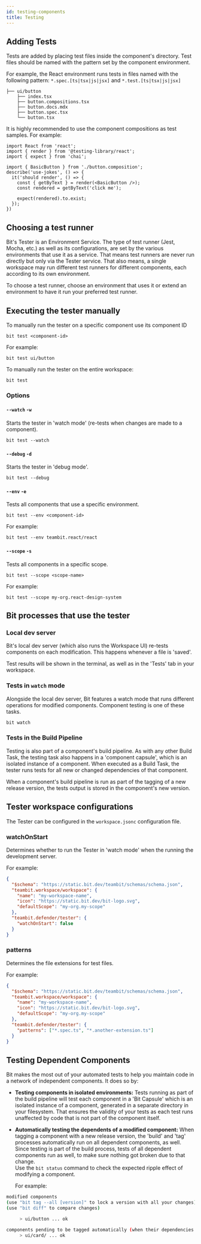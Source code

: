 ```yaml
---
id: testing-components
title: Testing
---
```


## Adding Tests

Tests are added by placing test files inside the component's directory. Test files should be named with the pattern set by the component environment.

For example, the React environment runs tests in files named with the following pattern: `*.spec.[ts|tsx|js|jsx]` and `*.test.[ts|tsx|js|jsx]`

```shell {5}
├── ui/button
    ├── index.tsx
    ├── button.compositions.tsx
    ├── button.docs.mdx
    ├── button.spec.tsx
    └── button.tsx
```

It is highly recommended to use the component compositions as test samples.
For example:

```tsx title="button.tsx"
import React from 'react';
import { render } from '@testing-library/react';
import { expect } from 'chai';

import { BasicButton } from './button.composition';
describe('use-jokes', () => {
  it('should render', () => {
    const { getByText } = render(<BasicButton />);
    const rendered = getByText('click me');

    expect(rendered).to.exist;
  });
})
```

## Choosing a test runner

Bit's Tester is an Environment Service. The type of test runner (Jest, Mocha, etc.) as well as its configurations, are set by the various environments that use it as a service. That means test runners are never run directly but only via the Tester service. That also means, a single workspace may run different test runners for different components, each according to its own environment.

To choose a test runner, choose an environment that uses it or extend an environment to have it run your preferred test runner.

## Executing the tester manually

To manually run the tester on a specific component use its component ID

```shell
bit test <component-id>
```

For example:

```shell
bit test ui/button
```

To manually run the tester on the entire workspace:

```shell
bit test
```

### Options

#### `--watch` `-w`

Starts the tester in 'watch mode' (re-tests when changes are made to a component).

```shell
bit test --watch
```

#### `--debug` `-d`

Starts the tester in 'debug mode'.

```shell
bit test --debug
```

#### `--env` `-e`

Tests all components that use a specific environment.

```shell
bit test --env <component-id>
```

For example:

```shell
bit test --env teambit.react/react
```

#### `--scope` `-s`

Tests all components in a specific scope.

```shell
bit test --scope <scope-name>
```

For example:

```shell
bit test --scope my-org.react-design-system
```

## Bit processes that use the tester

### Local dev server

Bit's local dev server (which also runs the Workspace UI) re-tests components on each modification. This happens whenever a file is 'saved'.

Test results will be shown in the terminal, as well as in the 'Tests' tab in your workspace.

### Tests in `watch` mode

Alongside the local dev server, Bit features a watch mode that runs different operations for modified components. Component testing is one of these tasks.

```sh
bit watch
```

### Tests in the Build Pipeline

Testing is also part of a component's build pipeline. As with any other Build Task, the testing task also happens in a 'component capsule', which is an isolated instance of a component. When executed as a Build Task, the tester runs tests for all new or changed dependencies of that component.

When a component's build pipeline is run as part of the tagging of a new release version, the tests output is stored in the component's new version.

## Tester workspace configurations

The Tester can be configured in the `workspace.jsonc` configuration file.

### watchOnStart

Determines whether to run the Tester in 'watch mode' when the running the development server.

For example:

```json
{
  "$schema": "https://static.bit.dev/teambit/schemas/schema.json",
  "teambit.workspace/workspace": {
    "name": "my-workspace-name",
    "icon": "https://static.bit.dev/bit-logo.svg",
    "defaultScope": "my-org.my-scope"
  },
  "teambit.defender/tester": {
    "watchOnStart": false
  }
}
```

### patterns

Determines the file extensions for test files.

For example:

```json
{
  "$schema": "https://static.bit.dev/teambit/schemas/schema.json",
  "teambit.workspace/workspace": {
    "name": "my-workspace-name",
    "icon": "https://static.bit.dev/bit-logo.svg",
    "defaultScope": "my-org.my-scope"
  },
  "teambit.defender/tester": {
    "patterns": ["*.spec.ts", "*.another-extension.ts"]
  }
}
```

## Testing Dependent Components

Bit makes the most out of your automated tests to help you maintain code in a network of independent components. It does so by:

- **Testing components in isolated environments:**
  Tests running as part of the build pipeline will test each component in a 'Bit Capsule' which is
  an isolated instance of a component, generated in a separate directory in your filesystem.
  That ensures the validity of your tests as each test runs unaffected by code that is not part of the component itself.

- **Automatically testing the dependents of a modified component:**
  When tagging a component with a new release version, the 'build' and 'tag' processes automatically run on all dependent components, as well.
  Since testing is part of the build process, tests of all dependent components run as well, to make sure nothing got broken due to that change.  
  Use the `bit status` command to check the expected ripple effect of modifying a component.

  For example:

```bash
modified components
(use "bit tag --all [version]" to lock a version with all your changes)
(use "bit diff" to compare changes)

     > ui/button ... ok

components pending to be tagged automatically (when their dependencies are tagged)
     > ui/card/ ... ok
```
